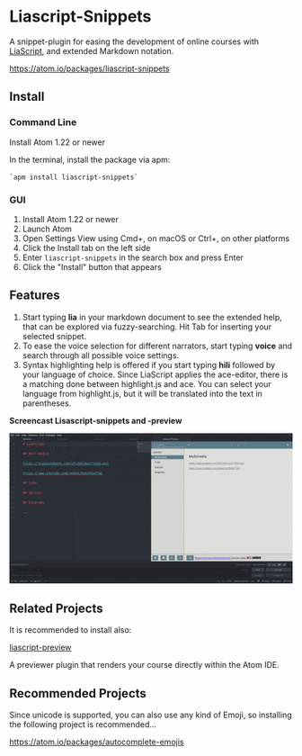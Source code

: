 # Liascript-Snippets

A snippet-plugin for easing the development of online courses with
[LiaScript](https://LiaScript.github.io), and extended Markdown notation.

https://atom.io/packages/liascript-snippets

## Install

### Command Line


Install Atom 1.22 or newer

In the terminal, install the package via apm:

    `apm install liascript-snippets`

### GUI

1. Install Atom 1.22 or newer
2. Launch Atom
3. Open Settings View using Cmd+, on macOS or Ctrl+, on other platforms
4. Click the Install tab on the left side
5. Enter `liascript-snippets` in the search box and press Enter
6. Click the "Install" button that appears

## Features

1. Start typing **lia** in your markdown document to see the extended help, that
   can be explored via fuzzy-searching. Hit Tab for inserting your selected
   snippet.
2. To ease the voice selection for different narrators, start typing **voice**
   and search through all possible voice settings.
3. Syntax highlighting help is offered if you start typing **hili** followed by
   your language of choice. Since LiaScript applies the ace-editor, there is a
   matching done between highlight.js and ace. You can select your language from
   highlight.js, but it will be translated into the text in parentheses.


**Screencast Lisascript-snippets and -preview**

![screencast](./preview.gif)<!--width= "100%" -->

## Related Projects

It is recommended to install also:

[liascript-preview](https://atom.io/packages/liascript-preview)

A previewer plugin that renders your course directly within the Atom IDE.

## Recommended Projects

Since unicode is supported, you can also use any kind of Emoji, so installing
the following project is recommended...

https://atom.io/packages/autocomplete-emojis
